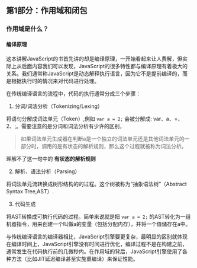 ## 第1部分：作用域和闭包

### 作用域是什么？

#### 编译原理

这本讲解JavaScript的书首先讲的却是编译原理，一开始看起来让人费解，但实际上从后面内容我们可以发现，JavaScript的很多特性都与编译原理有着极大的关系。我们通常称JavaScript是动态解释执行语言，因为它不是提前编译的，而是根据执行时的情况来对代码进行处理。

在传统编译语言的流程中，代码的执行通常分成三个步骤：

1. 分词/词法分析（Tokenizing/Lexing）

将语句分解成词法单元（Token）,例如 `var a = 2;` 会被分解成: var、a、=、2、;。需要注意的是分词和词法分析有少许的区别，

>如果词法单元生成器在判断a是一个独立的词法单元还是其他词法单元的一部分时，调用的是有状态的解析规则，那么这个过程就被称为词法分析。

理解不了这一句中的 **有状态的解析规则**

2. 解析、语法分析（Parsing）

将词法单元流转换成树形结构的的过程。这个树被称为“抽象语法树”（Abstract Syntax Tree,AST）.

3. 代码生成

将AST转换成可执行代码的过程。简单来说就是把 `var a = 2;` 的AST转化为一组机器指令，用来创建一个叫做a的变量（包括分配内存），并将一个值储存在a中。

与传统编译语言的编译器相比，JavaScript引擎要更复杂，最明显的区别就体现在编译时间上，JavaScript引擎没有时间进行优化，编译过程不是在构建之前，通常发生在代码执行前的几微秒内。在作用域的背后，JavaScript引擎使用了各种方法（比如JIT延迟编译甚至实施重编译）来保证性能。
